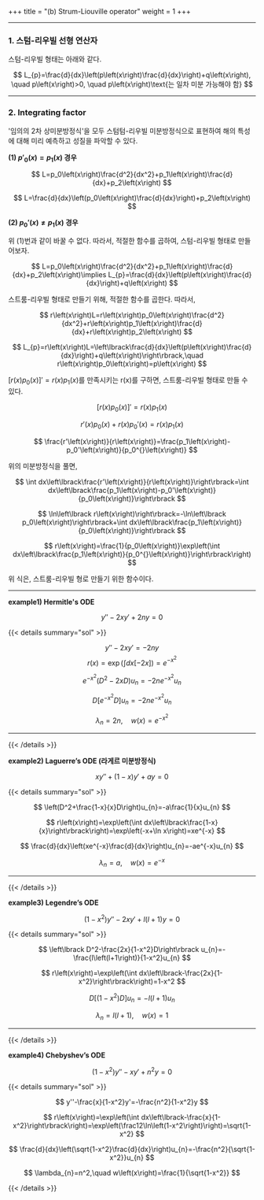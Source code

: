 +++
title = "(b) Strum-Liouville operator"
weight = 1
+++

---

### 1. 스텀-리우빌 선형 연산자

스텀-리우빌 형태는 아래와 같다.

$$
L_{p}=\frac{d}{dx}\left(p\left(x\right)\frac{d}{dx}\right)+q\left(x\right), \quad p\left(x\right)>0, \quad p\left(x\right)\text{는 일차 미분 가능해야 함}
$$

---

### 2. Integrating factor

'임의의 2차 상미분방정식'을 모두 스텀텀-리우빌 미분방정식으로 표현하여 해의 특성에 대해 미리 예측하고 성질을 파악할 수 있다.

**(1) $p'_0\left(x\right)=p_1\left(x\right)$ 경우**

$$
L=p_0\left(x\right)\frac{d^2}{dx^2}+p_1\left(x\right)\frac{d}{dx}+p_2\left(x\right) 
$$

$$
L=\frac{d}{dx}\left(p_0\left(x\right)\frac{d}{dx}\right)+p_2\left(x\right)
$$

**(2) $p_0'\left(x\right)\ne p_1\left(x\right)$ 경우**

위 (1)번과 같이 바꿀 수 없다. 따라서, 적절한 함수를 곱하여, 스텀-리우빌 형태로 만들어보자.

$$
L=p_0\left(x\right)\frac{d^2}{dx^2}+p_1\left(x\right)\frac{d}{dx}+p_2\left(x\right)\implies L_{p}=\frac{d}{dx}\left(p\left(x\right)\frac{d}{dx}\right)+q\left(x\right)
$$

스트룸-리우빌 형태로 만들기 위해, 적절한 함수를 곱한다. 따라서,

$$
r\left(x\right)L=r\left(x\right)p_0\left(x\right)\frac{d^2}{dx^2}+r\left(x\right)p_1\left(x\right)\frac{d}{dx}+r\left(x\right)p_2\left(x\right) 
$$

$$
L_{p}=r\left(x\right)L=\left\lbrack\frac{d}{dx}\left(p\left(x\right)\frac{d}{dx}\right)+q\left(x\right)\right\rbrack,\quad r\left(x\right)p_0\left(x\right)=p\left(x\right)
$$

$\left\lbrack r\left(x\right)p_0^{}\left(x\right)\right\rbrack'=r\left(x\right)p_1\left(x\right)$를 만족시키는 r(x)를 구하면, 스트룸-리우빌 형태로 만들 수 있다.

$$
\left\lbrack r\left(x\right)p_0\left(x\right)\right\rbrack'=r\left(x\right)p_1\left(x\right)
$$

$$
r'\left(x\right)p_0\left(x\right)+r\left(x\right)p_0'\left(x\right)=r\left(x\right)p_1\left(x\right) 
$$

$$
\frac{r'\left(x\right)}{r\left(x\right)}=\frac{p_1\left(x\right)-p_0'\left(x\right)}{p_0^{}\left(x\right)}
$$

위의 미분방정식을 풀면,

$$
\int dx\left\lbrack\frac{r'\left(x\right)}{r\left(x\right)}\right\rbrack=\int dx\left\lbrack\frac{p_1\left(x\right)-p_0'\left(x\right)}{p_0\left(x\right)}\right\rbrack 
$$

$$
\ln\left\lbrack r\left(x\right)\right\rbrack=-\ln\left\lbrack p_0\left(x\right)\right\rbrack+\int dx\left\lbrack\frac{p_1\left(x\right)}{p_0\left(x\right)}\right\rbrack 
$$

$$
r\left(x\right)=\frac{1}{p_0\left(x\right)}\exp\left(\int dx\left\lbrack\frac{p_1\left(x\right)}{p_0^{}\left(x\right)}\right\rbrack\right)
$$

위 식은, 스트룸-리우빌 형로 만들기 위한 함수이다.

---

**example1) Hermitle's ODE**

$$
y''-2xy'+2ny=0
$$

{{< details summary="sol" >}}

$$
y''-2xy'=-2ny $$
$$
r\left(x\right)=\exp\left(\int dx\left\lbrack-2x\right\rbrack\right)=e^{-x^2} 
$$

$$
e^{-x^2}\left(D^2-2xD\right)u_{n}=-2ne^{-x^2}u_{n} 
$$

$$
D\left\lbrack e^{-x^2}D\right\rbrack u_{n}=-2ne^{-x^2}u_{n} 
$$

$$
\lambda_{n}=2n,\quad w\left(x\right)=e^{-x^2}
$$

<hr>

{{< /details >}}

**example2) Laguerre’s ODE (라게르 미분방정식)**

$$
xy''+\left(1-x\right)y'+ay=0
$$

{{< details summary="sol" >}}

$$
\left(D^2+\frac{1-x}{x}D\right)u_{n}=-a\frac{1}{x}u_{n} 
$$

$$
r\left(x\right)=\exp\left(\int dx\left\lbrack\frac{1-x}{x}\right\rbrack\right)=\exp\left(-x+\ln x\right)=xe^{-x} 
$$

$$
\frac{d}{dx}\left(xe^{-x}\frac{d}{dx}\right)u_{n}=-ae^{-x}u_{n} 
$$

$$
\lambda_{n}=a,\quad w\left(x\right)=e^{-x}
$$

<hr>

{{< /details >}}

**example3) Legendre’s ODE**

$$
\left(1-x^2\right)y''-2xy'+l\left(l+1\right)y=0
$$

{{< details summary="sol" >}}

$$
\left\lbrack D^2-\frac{2x}{1-x^2}D\right\rbrack u_{n}=-\frac{l\left(l+1\right)}{1-x^2}u_{n} 
$$

$$
r\left(x\right)=\exp\left(\int dx\left\lbrack-\frac{2x}{1-x^2}\right\rbrack\right)=1-x^2 
$$

$$
D\left\lbrack\left(1-x^2\right)D\right\rbrack u_{n}=-l\left(l+1\right)u_{n} 
$$

$$
\lambda_{n}=l\left(l+1\right),\quad w\left(x\right)=1
$$

<hr>

{{< /details >}}

**example4) Chebyshev’s ODE**

$$
\left(1-x^2\right)y''-xy'+n^2y=0
$$

{{< details summary="sol" >}}

$$
y''-\frac{x}{1-x^2}y'=-\frac{n^2}{1-x^2}y 
$$

$$
r\left(x\right)=\exp\left(\int dx\left\lbrack-\frac{x}{1-x^2}\right\rbrack\right)=\exp\left(\frac12\ln\left(1-x^2\right)\right)=\sqrt{1-x^2} 
$$

$$
\frac{d}{dx}\left(\sqrt{1-x^2}\frac{d}{dx}\right)u_{n}=-\frac{n^2}{\sqrt{1-x^2}}u_{n} 
$$

$$
\lambda_{n}=n^2,\quad w\left(x\right)=\frac{1}{\sqrt{1-x^2}}
$$

{{< /details >}}